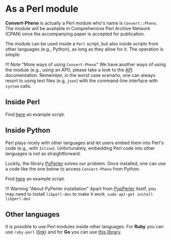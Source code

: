 # As a Perl module

**Convert-Pheno** is actually a Perl module who's name is `Convert::Pheno`. The module will be available in Comprehensive Perl Archive Network (CPAN) once the accompanying paper is accepted for publication.

The module can be used inside a `Perl` script, but also inside scripts from other languages (e.g., Python), as long as they allow for it. The operation is simple:

!!! Note "More ways of using `Convert-Pheno`"
    We have another ways of using the module (e.g., using an API), please take a look to the [API](use-as-an-api.md) documentation. 
    Remember, in the worst case scenario, one can always resort to using text files (e.g, `json`) with the command-line interface with `system` calls.

## Inside Perl

Find [here](https://github.com/mrueda/convert-pheno/blob/main/ex/perl.pl) an example script.

## Inside Python

Perl plays nicely with other languages and let users embed them into Perl's code (e.g., with `Inline`). Unfortunately, embedding Perl code into other languages is not as straightforward.

Luckily, the library [PyPerler](https://github.com/tkluck/pyperler) solves our problem. Once installed, one can use a code like the one below to access `Convert-Pheno` from Python.

Find [here](https://github.com/mrueda/convert-pheno/blob/main/ex/python.py) an example script.


!!! Warning "About PyPerler installation"
    Apart from [PypPerler](https://github.com/tkluck/pyperler#quick-install) itself, you may need to install `libperl-dev` to make it work.
    `sudo apt-get install libperl-dev`

## Other languages

It is possible to use Perl modules inside other languages. For **Ruby** you can use `ruby-perl` ([link](https://github.com/zephirworks/ruby-perl)) and for **Go** you can use [this library](https://github.com/bradfitz/campher).
